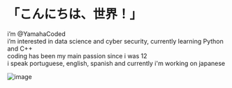 # 「こんにちは、世界！」

i’m @YamahaCoded  
i’m interested in data science and cyber security, currently learning Python and C++  
coding has been my main passion since i was 12  
i speak portuguese, english, spanish and currently i'm working on japanese    

![image](https://imgur.com/CzGWxDK.gif)





<!---
YamahaCoded/YamahaCoded is a ✨ special ✨ repository because its `README.md` (this file) appears on your GitHub profile.
You can click the Preview link to take a look at your changes.
--->
